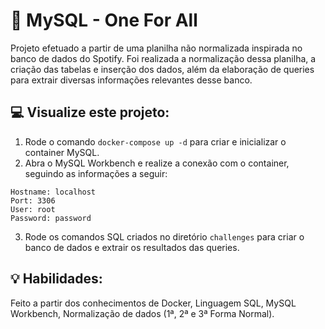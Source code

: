 # :dolphin: MySQL - One For All
Projeto efetuado a partir de uma planilha não normalizada inspirada no banco de dados do Spotify. Foi realizada a normalização dessa planilha, a criação das tabelas e inserção dos dados, além da elaboração de queries para extrair diversas informações relevantes desse banco.

## :computer: Visualize este projeto:
1. Rode o comando `docker-compose up -d` para criar e inicializar o container MySQL.
2. Abra o MySQL Workbench e realize a conexão com o container, seguindo as informações a seguir: 
```
Hostname: localhost
Port: 3306
User: root
Password: password
```
3. Rode os comandos SQL criados no diretório `challenges` para criar o banco de dados e extrair os resultados das queries.

## :bulb: Habilidades:
Feito a partir dos conhecimentos de Docker, Linguagem SQL, MySQL Workbench, Normalização de dados (1ª, 2ª e 3ª Forma Normal).
